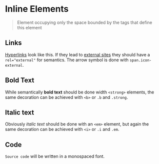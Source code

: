 <!--
tags: ["Style Guide:Inline Elements"]
-->


# Inline Elements

> Element occupying only the space bounded by the tags that define this element

## Links
  
<a href="#">Hyperlinks</a> look like this. If they lead to <a href="#" rel="external"><span class="icon-external"></span> external sites</a> they should have a `rel="external"` for semantics. The arrow symbol is done with `span.icon-external`.  

## Bold Text</h2>

While semantically **bold text** should be done width `<strong>` elements, the same decoration can be achieved with `<b>` or `.b` and `.strong`.
  
## Italic text</h2>
  
Obviously *italic text* should be done with an `<em>` element, but again the same decoration can be achieved with `<i>` or `.i` and `.em`. 

## Code
`Source code` will be written in a monospaced font.
